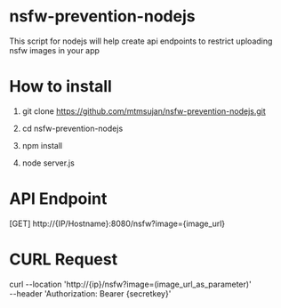 # nsfw-prevention-nodejs

This script for nodejs will help create api endpoints to restrict uploading nsfw images in your app

# How to install

1. git clone https://github.com/mtmsujan/nsfw-prevention-nodejs.git

2. cd nsfw-prevention-nodejs

3. npm install

4. node server.js

# API Endpoint

[GET] http://{IP/Hostname}:8080/nsfw?image={image_url}

# CURL Request

curl --location 'http://{ip}/nsfw?image=(image_url_as_parameter)' \
--header 'Authorization: Bearer {secretkey}'
